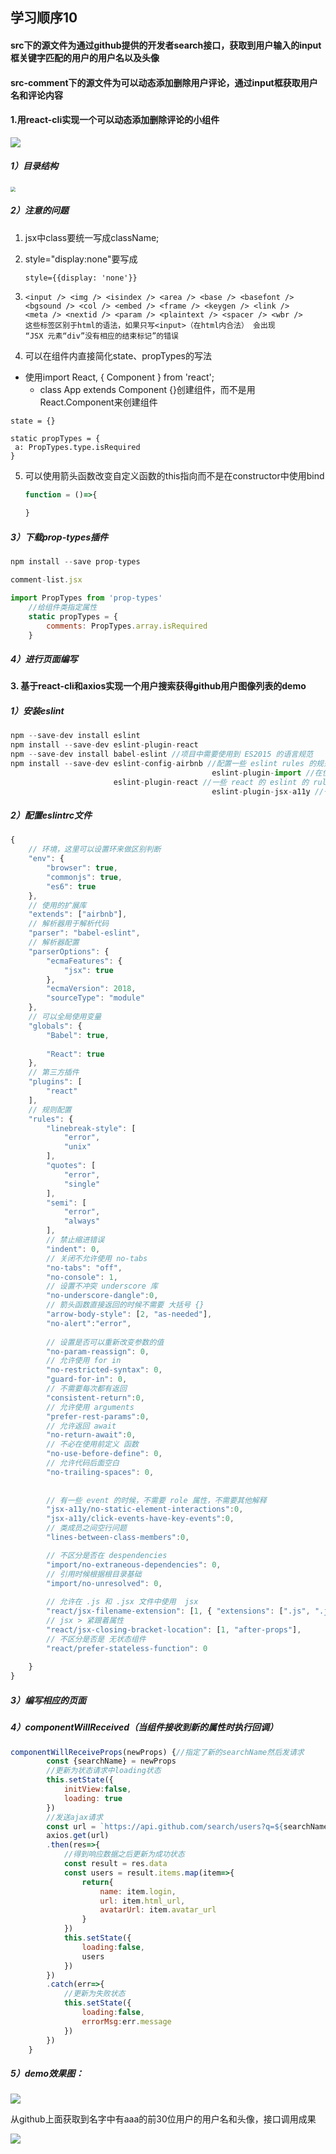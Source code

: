 ## 学习顺序10

#### src下的源文件为通过github提供的开发者search接口，获取到用户输入的input框关键字匹配的用户的用户名以及头像
#### src-comment下的源文件为可以动态添加删除用户评论，通过input框获取用户名和评论内容
#### 1.用react-cli实现一个可以动态添加删除评论的小组件

![](https://tva1.sinaimg.cn/large/006tNbRwgy1g9utbb70f6j31by0j443e.jpg)

##### 	1）目录结构

<img src="https://tva1.sinaimg.cn/large/006tNbRwgy1g9utd6wtocj30ce0h475m.jpg" style="zoom: 50%;" />

##### 	2）注意的问题

1.  jsx中class要统一写成className;

2. style="display:none"要写成

   ```
   style={{display: 'none'}}
   ```

3. ```
   <input /> <img /> <isindex /> <area /> <base /> <basefont />
   <bgsound /> <col /> <embed /> <frame /> <keygen /> <link />
   <meta /> <nextid /> <param /> <plaintext /> <spacer /> <wbr />
   这些标签区别于html的语法，如果只写<input>（在html内合法） 会出现
   “JSX 元素“div”没有相应的结束标记”的错误
   ```

4. 可以在组件内直接简化state、propTypes的写法
  - 使用import React, { Component } from 'react';
    - class App extends Component {}创建组件，而不是用React.Component来创建组件
  
   ```
   state = {}
   
   static propTypes = {
   	a: PropTypes.type.isRequired
   } 
   ```

5. 可以使用箭头函数改变自定义函数的this指向而不是在constructor中使用bind

   ```javascript
   function = ()=>{
     
   }
   ```

##### 	3）下载prop-types插件

```javascript
npm install --save prop-types

comment-list.jsx

import PropTypes from 'prop-types'
    //给组件类指定属性
    static propTypes = {
        comments: PropTypes.array.isRequired 
    }
```

##### 	4）进行页面编写

#### 3. 基于react-cli和axios实现一个用户搜索获得github用户图像列表的demo

##### 	1）安装eslint

```javascript
npm --save-dev install eslint
npm install --save-dev eslint-plugin-react
npm --save-dev install babel-eslint //项目中需要使用到 ES2015 的语言规范
npm install --save-dev eslint-config-airbnb //配置一些 eslint rules 的规范
											 eslint-plugin-import //在使用 import 的时候，一些 rules 规范
                       eslint-plugin-react //一些 react 的 eslint 的 rules 规范
											 eslint-plugin-jsx-a11y //一些 jsx 的 rules 规范
```

##### 	2）配置eslintrc文件

```javascript
{
    // 环境，这里可以设置环来做区别判断
    "env": {
        "browser": true,
        "commonjs": true,
        "es6": true
    },
    // 使用的扩展库
    "extends": ["airbnb"],
    // 解析器用于解析代码
    "parser": "babel-eslint",
    // 解析器配置
    "parserOptions": {
        "ecmaFeatures": {
            "jsx": true
        },
        "ecmaVersion": 2018,
        "sourceType": "module"
    },
    // 可以全局使用变量
    "globals": {
        "Babel": true,
        
        "React": true
    },
    // 第三方插件
    "plugins": [
        "react"
    ],
    // 规则配置
    "rules": {
        "linebreak-style": [
            "error",
            "unix"
        ],
        "quotes": [
            "error",
            "single"
        ],
        "semi": [
            "error",
            "always"
        ],
        // 禁止缩进错误
        "indent": 0,
        // 关闭不允许使用 no-tabs
        "no-tabs": "off",
        "no-console": 1,
        // 设置不冲突 underscore 库
        "no-underscore-dangle":0,
        // 箭头函数直接返回的时候不需要 大括号 {}
        "arrow-body-style": [2, "as-needed"],
        "no-alert":"error",
 
        // 设置是否可以重新改变参数的值
        "no-param-reassign": 0,
        // 允许使用 for in
        "no-restricted-syntax": 0,
        "guard-for-in": 0,
        // 不需要每次都有返回
        "consistent-return":0,
        // 允许使用 arguments
        "prefer-rest-params":0,
        // 允许返回 await
        "no-return-await":0,
        // 不必在使用前定义 函数
        "no-use-before-define": 0,
        // 允许代码后面空白
        "no-trailing-spaces": 0,
 
 
        // 有一些 event 的时候，不需要 role 属性，不需要其他解释
        "jsx-a11y/no-static-element-interactions":0,
        "jsx-a11y/click-events-have-key-events":0,
        // 类成员之间空行问题
        "lines-between-class-members":0,

        // 不区分是否在 despendencies
        "import/no-extraneous-dependencies": 0,
        // 引用时候根据根目录基础
        "import/no-unresolved": 0,
 
        // 允许在 .js 和 .jsx 文件中使用  jsx
        "react/jsx-filename-extension": [1, { "extensions": [".js", ".jsx"] }],
        // jsx > 紧跟着属性
        "react/jsx-closing-bracket-location": [1, "after-props"],
        // 不区分是否是 无状态组件
        "react/prefer-stateless-function": 0
 
    }
}
```

##### 	3）编写相应的页面

##### 	4）componentWillReceived（当组件接收到新的属性时执行回调）

```javascript
componentWillReceiveProps(newProps) {//指定了新的searchName然后发请求
        const {searchName} = newProps
        //更新为状态请求中loading状态
        this.setState({
            initView:false,
            loading: true
        })
        //发送ajax请求
        const url = `https://api.github.com/search/users?q=${searchName}`
        axios.get(url)
        .then(res=>{
            //得到响应数据之后更新为成功状态
            const result = res.data
            const users = result.items.map(item=>{
                return{
                    name: item.login,
                    url: item.html_url,
                    avatarUrl: item.avatar_url
                }
            })
            this.setState({
                loading:false,
                users
            })
        })
        .catch(err=>{
            //更新为失败状态
            this.setState({
                loading:false,
                errorMsg:err.message
            })
        })
    }
```



##### 	5）demo效果图：

![](https://tva1.sinaimg.cn/large/006tNbRwgy1g9vai7vq7dj31n20lijt1.jpg)

从github上面获取到名字中有aaa的前30位用户的用户名和头像，接口调用成果

![](https://tva1.sinaimg.cn/large/006tNbRwgy1g9vasjgh4uj31820mkahg.jpg)  
